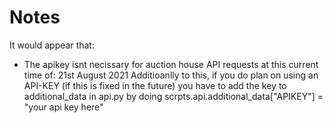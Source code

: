 # Notes
It would appear that:
- The apikey isnt necissary for auction house API requests at this current time of: 21st August 2021
Additioanlly to this, if you do plan on using an API-KEY (if this is fixed in the future) you have to add the key to additional_data in api.py
by doing scrpts.api.additional_data["APIKEY"] = "your api key here"

